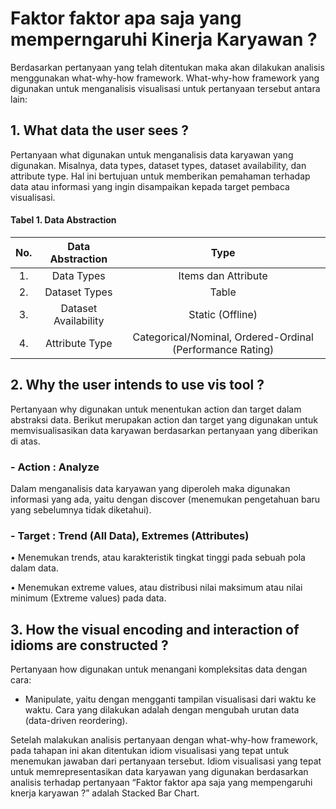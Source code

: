 # Faktor faktor apa saja yang memperngaruhi Kinerja Karyawan ?

Berdasarkan pertanyaan yang telah ditentukan maka akan dilakukan analisis menggunakan what-why-how framework. What-why-how framework yang digunakan untuk menganalisis visualisasi untuk pertanyaan tersebut antara lain:
## 1.	What data the user sees ?
Pertanyaan what digunakan untuk menganalisis data karyawan yang digunakan. Misalnya, data types, dataset types, dataset availability, dan attribute type. Hal ini bertujuan untuk memberikan pemahaman terhadap data atau informasi yang ingin disampaikan kepada target pembaca visualisasi.

#### Tabel 1. Data Abstraction 

**No.**|**Data Abstraction**|**Type**
:-----:|:-----:|:-----:
1.|Data Types|Items dan Attribute
2.|Dataset Types|Table
3.|Dataset Availability|Static (Offline)
4.|Attribute Type|Categorical/Nominal, Ordered-Ordinal (Performance Rating)


## 2.	Why the user intends to use vis tool ?
Pertanyaan why digunakan untuk menentukan action dan target dalam abstraksi data. Berikut merupakan action dan target yang digunakan untuk memvisualisasikan data karyawan berdasarkan pertanyaan yang diberikan di atas.
### -	Action : Analyze
Dalam menganalisis data karyawan yang diperoleh maka digunakan informasi yang ada, yaitu dengan discover (menemukan pengetahuan baru yang sebelumnya tidak diketahui).
### -	Target : Trend (All Data), Extremes (Attributes)
• Menemukan trends, atau karakteristik tingkat tinggi pada sebuah pola dalam data.

• Menemukan extreme values, atau distribusi nilai maksimum atau nilai minimum (Extreme values) pada data.


## 3.	How the visual encoding and interaction of idioms are constructed ?
Pertanyaan how digunakan untuk menangani kompleksitas data dengan cara:
-	Manipulate, yaitu dengan mengganti tampilan visualisasi dari waktu ke waktu.
Cara yang dilakukan adalah dengan mengubah urutan data (data-driven reordering).

Setelah malakukan analisis pertanyaan dengan what-why-how framework, pada tahapan ini akan ditentukan idiom visualisasi yang tepat untuk menemukan jawaban dari pertanyaan tersebut. Idiom visualisasi yang tepat untuk memrepresentasikan data karyawan yang digunakan berdasarkan analisis terhadap pertanyaan “Faktor faktor apa saja yang mempengaruhi knerja karyawan ?” adalah Stacked Bar Chart.
